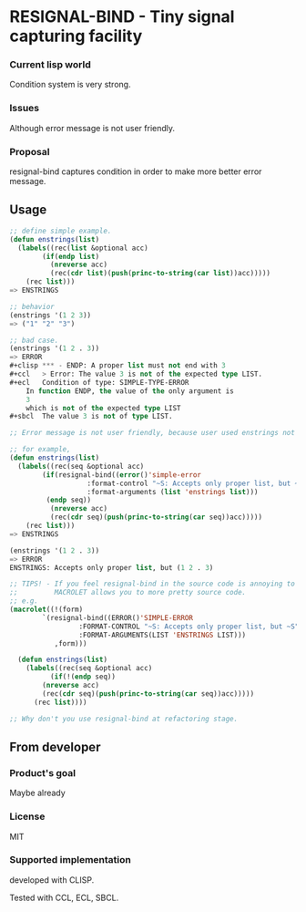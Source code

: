 # RESIGNAL-BIND - Tiny signal capturing facility

### Current lisp world
Condition system is very strong.

### Issues
Although error message is not user friendly.

### Proposal
resignal-bind captures condition in order to make more better error message.

## Usage

```lisp
;; define simple example.
(defun enstrings(list)
  (labels((rec(list &optional acc)
	    (if(endp list)
	      (nreverse acc)
	      (rec(cdr list)(push(princ-to-string(car list))acc)))))
    (rec list)))
=> ENSTRINGS

;; behavior
(enstrings '(1 2 3))
=> ("1" "2" "3")

;; bad case.
(enstrings '(1 2 . 3))
=> ERROR
#+clisp	*** - ENDP: A proper list must not end with 3
#+ccl	> Error: The value 3 is not of the expected type LIST.
#+ecl	Condition of type: SIMPLE-TYPE-ERROR
	In function ENDP, the value of the only argument is
  	3
	which is not of the expected type LIST
#+sbcl	The value 3 is not of type LIST.

;; Error message is not user friendly, because user used enstrings not endp.

;; for example,
(defun enstrings(list)
  (labels((rec(seq &optional acc)
	    (if(resignal-bind((error()'simple-error
				   :format-control "~S: Accepts only proper list, but ~S"
				   :format-arguments (list 'enstrings list)))
		 (endp seq))
	      (nreverse acc)
	      (rec(cdr seq)(push(princ-to-string(car seq))acc)))))
    (rec list)))
=> ENSTRINGS

(enstrings '(1 2 . 3))
=> ERROR
ENSTRINGS: Accepts only proper list, but (1 2 . 3)

;; TIPS! - If you feel resignal-bind in the source code is annoying to read,
;;         MACROLET allows you to more pretty source code.
;; e.g.
(macrolet((!(form)
	    `(resignal-bind((ERROR()'SIMPLE-ERROR
				 :FORMAT-CONTROL "~S: Accepts only proper list, but ~S"
				 :FORMAT-ARGUMENTS(LIST 'ENSTRINGS LIST)))
	       ,form)))

  (defun enstrings(list)
    (labels((rec(seq &optional acc)
	      (if(!(endp seq))
		(nreverse acc)
		(rec(cdr seq)(push(princ-to-string(car seq))acc)))))
      (rec list))))

;; Why don't you use resignal-bind at refactoring stage.
```

## From developer

### Product's goal
Maybe already
### License
MIT
### Supported implementation
developed with CLISP.

Tested with CCL, ECL, SBCL.

